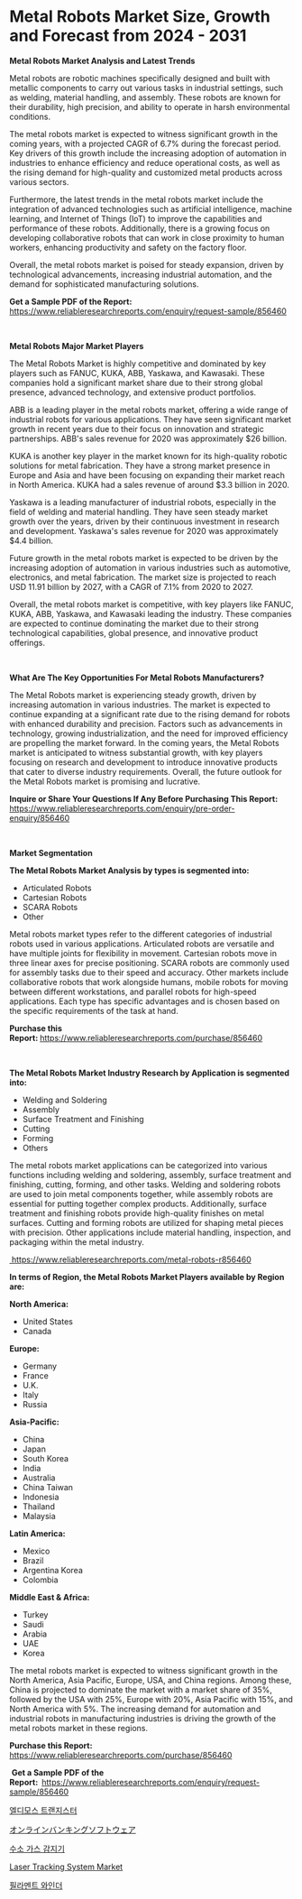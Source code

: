 <p><h1>Metal Robots Market Size, Growth and Forecast from 2024 - 2031</h1></p><p><strong>Metal Robots Market Analysis and Latest Trends</strong></p>
<p><p>Metal robots are robotic machines specifically designed and built with metallic components to carry out various tasks in industrial settings, such as welding, material handling, and assembly. These robots are known for their durability, high precision, and ability to operate in harsh environmental conditions.</p><p>The metal robots market is expected to witness significant growth in the coming years, with a projected CAGR of 6.7% during the forecast period. Key drivers of this growth include the increasing adoption of automation in industries to enhance efficiency and reduce operational costs, as well as the rising demand for high-quality and customized metal products across various sectors.</p><p>Furthermore, the latest trends in the metal robots market include the integration of advanced technologies such as artificial intelligence, machine learning, and Internet of Things (IoT) to improve the capabilities and performance of these robots. Additionally, there is a growing focus on developing collaborative robots that can work in close proximity to human workers, enhancing productivity and safety on the factory floor.</p><p>Overall, the metal robots market is poised for steady expansion, driven by technological advancements, increasing industrial automation, and the demand for sophisticated manufacturing solutions.</p></p>
<p><strong>Get a Sample PDF of the Report:&nbsp;</strong> <a href="https://www.reliableresearchreports.com/enquiry/request-sample/856460">https://www.reliableresearchreports.com/enquiry/request-sample/856460</a></p>
<p>&nbsp;</p>
<p><strong>Metal Robots Major Market Players</strong></p>
<p><p>The Metal Robots Market is highly competitive and dominated by key players such as FANUC, KUKA, ABB, Yaskawa, and Kawasaki. These companies hold a significant market share due to their strong global presence, advanced technology, and extensive product portfolios.</p><p>ABB is a leading player in the metal robots market, offering a wide range of industrial robots for various applications. They have seen significant market growth in recent years due to their focus on innovation and strategic partnerships. ABB's sales revenue for 2020 was approximately $26 billion.</p><p>KUKA is another key player in the market known for its high-quality robotic solutions for metal fabrication. They have a strong market presence in Europe and Asia and have been focusing on expanding their market reach in North America. KUKA had a sales revenue of around $3.3 billion in 2020.</p><p>Yaskawa is a leading manufacturer of industrial robots, especially in the field of welding and material handling. They have seen steady market growth over the years, driven by their continuous investment in research and development. Yaskawa's sales revenue for 2020 was approximately $4.4 billion.</p><p>Future growth in the metal robots market is expected to be driven by the increasing adoption of automation in various industries such as automotive, electronics, and metal fabrication. The market size is projected to reach USD 11.91 billion by 2027, with a CAGR of 7.1% from 2020 to 2027.</p><p>Overall, the metal robots market is competitive, with key players like FANUC, KUKA, ABB, Yaskawa, and Kawasaki leading the industry. These companies are expected to continue dominating the market due to their strong technological capabilities, global presence, and innovative product offerings.</p></p>
<p>&nbsp;</p>
<p><strong>What Are The Key Opportunities For Metal Robots Manufacturers?</strong></p>
<p><p>The Metal Robots market is experiencing steady growth, driven by increasing automation in various industries. The market is expected to continue expanding at a significant rate due to the rising demand for robots with enhanced durability and precision. Factors such as advancements in technology, growing industrialization, and the need for improved efficiency are propelling the market forward. In the coming years, the Metal Robots market is anticipated to witness substantial growth, with key players focusing on research and development to introduce innovative products that cater to diverse industry requirements. Overall, the future outlook for the Metal Robots market is promising and lucrative.</p></p>
<p><strong>Inquire or Share Your Questions If Any Before Purchasing This Report:</strong> <a href="https://www.reliableresearchreports.com/enquiry/pre-order-enquiry/856460">https://www.reliableresearchreports.com/enquiry/pre-order-enquiry/856460</a></p>
<p>&nbsp;</p>
<p><strong>Market Segmentation</strong></p>
<p><strong>The Metal Robots Market Analysis by types is segmented into:</strong></p>
<p><ul><li>Articulated Robots</li><li>Cartesian Robots</li><li>SCARA Robots</li><li>Other</li></ul></p>
<p><p>Metal robots market types refer to the different categories of industrial robots used in various applications. Articulated robots are versatile and have multiple joints for flexibility in movement. Cartesian robots move in three linear axes for precise positioning. SCARA robots are commonly used for assembly tasks due to their speed and accuracy. Other markets include collaborative robots that work alongside humans, mobile robots for moving between different workstations, and parallel robots for high-speed applications. Each type has specific advantages and is chosen based on the specific requirements of the task at hand.</p></p>
<p><strong>Purchase this Report:&nbsp;</strong><a href="https://www.reliableresearchreports.com/purchase/856460">https://www.reliableresearchreports.com/purchase/856460</a></p>
<p>&nbsp;</p>
<p><strong>The Metal Robots Market Industry Research by Application is segmented into:</strong></p>
<p><ul><li>Welding and Soldering</li><li>Assembly</li><li>Surface Treatment and Finishing</li><li>Cutting</li><li>Forming</li><li>Others</li></ul></p>
<p><p>The metal robots market applications can be categorized into various functions including welding and soldering, assembly, surface treatment and finishing, cutting, forming, and other tasks. Welding and soldering robots are used to join metal components together, while assembly robots are essential for putting together complex products. Additionally, surface treatment and finishing robots provide high-quality finishes on metal surfaces. Cutting and forming robots are utilized for shaping metal pieces with precision. Other applications include material handling, inspection, and packaging within the metal industry.</p></p>
<p><a href="https://www.reliableresearchreports.com/metal-robots-r856460">&nbsp;https://www.reliableresearchreports.com/metal-robots-r856460</a></p>
<p><strong>In terms of Region, the Metal Robots Market Players available by Region are:</strong></p>
<p>
    <p> <strong> North America: </strong>
        <ul>
            <li>United States</li>
            <li>Canada</li>
        </ul>
        </p> 
    <p> <strong> Europe: </strong>
        <ul>
            <li>Germany</li>
            <li>France</li>
            <li>U.K.</li>
            <li>Italy</li>
            <li>Russia</li>
        </ul>
        </p> 
    <p> <strong> Asia-Pacific: </strong>
        <ul>
            <li>China</li>
            <li>Japan</li>
            <li>South Korea</li>
            <li>India</li>
            <li>Australia</li>
            <li>China Taiwan</li>
            <li>Indonesia</li>
            <li>Thailand</li>
            <li>Malaysia</li>
        </ul>
        </p> 
    <p> <strong> Latin America: </strong>
        <ul>
            <li>Mexico</li>
            <li>Brazil</li>
            <li>Argentina Korea</li>
            <li>Colombia</li>
        </ul>
        </p> 
    <p> <strong> Middle East & Africa: </strong>
        <ul>
            <li>Turkey</li>
            <li>Saudi</li>
            <li>Arabia</li>
            <li>UAE</li>
            <li>Korea</li>
        </ul>
    </p>
    </p>
<p><p>The metal robots market is expected to witness significant growth in the North America, Asia Pacific, Europe, USA, and China regions. Among these, China is projected to dominate the market with a market share of 35%, followed by the USA with 25%, Europe with 20%, Asia Pacific with 15%, and North America with 5%. The increasing demand for automation and industrial robots in manufacturing industries is driving the growth of the metal robots market in these regions.</p></p>
<p><strong>Purchase this Report: </strong><a href="https://www.reliableresearchreports.com/purchase/856460">https://www.reliableresearchreports.com/purchase/856460</a></p>
<p>&nbsp;<strong>Get a Sample PDF of the Report:&nbsp;&nbsp;</strong><a href="https://www.reliableresearchreports.com/enquiry/request-sample/856460">https://www.reliableresearchreports.com/enquiry/request-sample/856460</a></p>
<p><strong></strong></p>
<p><p><a href="https://medium.com/@johnsonlowe2023_38650/ldmos-%ED%8A%B8%EB%9E%9C%EC%A7%80%EC%8A%A4%ED%84%B0-%EC%8B%9C%EC%9E%A5-%EC%A1%B0%EC%82%AC-%EB%B3%B4%EA%B3%A0%EC%84%9C-%EA%B7%B8-%EC%97%AD%EC%82%AC-%EB%B0%8F-2024%EB%85%84%EB%B6%80%ED%84%B0-2031%EB%85%84%EA%B9%8C%EC%A7%80%EC%9D%98-%EC%98%88%EC%B8%A1-11f6a126570c">엘디모스 트랜지스터</a></p><p><a href="https://medium.com/@mookiesville/%E3%82%AA%E3%83%B3%E3%83%A9%E3%82%A4%E3%83%B3%E3%83%90%E3%83%B3%E3%82%AD%E3%83%B3%E3%82%B0%E3%82%BD%E3%83%95%E3%83%88%E3%82%A6%E3%82%A7%E3%82%A2%E5%B8%82%E5%A0%B4%E3%81%AE%E3%83%A1%E3%83%88%E3%83%AA%E3%83%83%E3%82%AF%E3%82%B9%E3%82%92%E8%A7%A3%E8%AA%AD%E3%81%99%E3%82%8B-%E5%B8%82%E5%A0%B4%E3%82%B7%E3%82%A7%E3%82%A2-%E3%83%88%E3%83%AC%E3%83%B3%E3%83%89-%E6%88%90%E9%95%B7%E3%83%91%E3%82%BF%E3%83%BC%E3%83%B3-ec3210fe368f">オンラインバンキングソフトウェア</a></p><p><a href="https://github.com/CliftonFisher9067/Market-Research-Report-List-1/blob/main/797619226590.md">수소 가스 감지기</a></p><p><a href="https://github.com/dx0328/Market-Research-Report-List-2/blob/main/laser-tracking-system-market.md">Laser Tracking System Market</a></p><p><a href="https://github.com/fernandotryO5lson96765/Market-Research-Report-List-1/blob/main/297207726591.md">필라멘트 와인더</a></p></p>